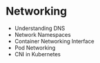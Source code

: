 # Networking

- Understanding DNS
- Network Namespaces
- Container Networking Interface
- Pod Networking
- CNI in Kubernetes